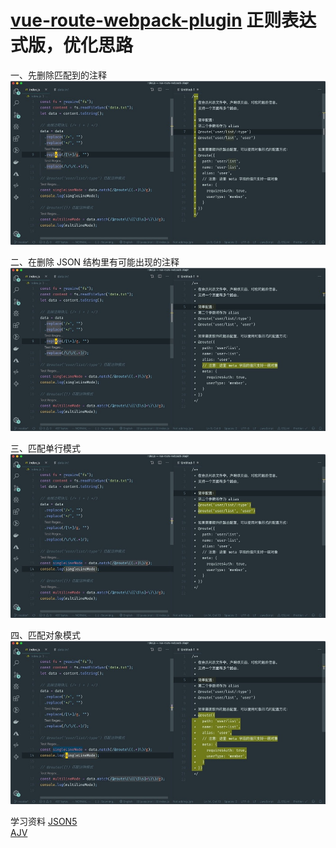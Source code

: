# [vue-route-webpack-plugin](https://github.com/xiyun-international/vue-route-webpack-plugin) 正则表达式版，优化思路

一、先删除匹配到的注释
![](./images/1.jpg)

二、在删除 JSON 结构里有可能出现的注释
![](./images/2.jpg)

三、匹配单行模式
![](./images/3.jpg)

四、匹配对象模式
![](./images/4.jpg)

学习资料
[JSON5](https://github.com/json5/json5)  
[AJV](https://github.com/epoberezkin/ajv)